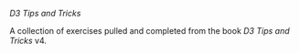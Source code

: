 *D3 Tips and Tricks*

A collection of exercises pulled and completed from the book _D3 Tips and Tricks_ v4.
